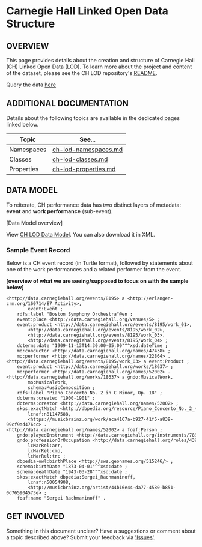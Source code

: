 # Carnegie Hall Linked Open Data Structure

## OVERVIEW

This page provides details about the creation and structure of Carnegie Hall (CH) Linked Open Data (LOD). To learn more about the project and content of the dataset, please see the CH LOD repository's [README](./README.md).

Query the data [here](data.carnegiehall.org)

## ADDITIONAL DOCUMENTATION

Details about the following topics are available in the dedicated pages linked below.

| Topic  |  See... |
|---|---|
| Namespaces |[ch-lod-namespaces.md](./ch-lod-namespaces.md)|
| Classes |[ch-lod-classes.md](./ch-lod-classes.md)|
|Properties|[ch-lod-properties.md](./ch-lod-properties.md)|

## DATA MODEL

To reiterate, CH performance data has two distinct layers of metadata: **event** and **work performance** (sub-event).

[Data Model overview]

View [CH LOD Data Model](https://drive.google.com/file/d/0B7Vrvqrwpk98RDNfYmpoYWhVaVk/view?usp=sharing). You can also download it in XML.

### Sample Event Record

Below is a CH event record (in Turtle format), followed by statements about one of the work performances and a related performer from the event.

**[overview of what we are seeing/supposed to focus on with the sample below]**

```
<http://data.carnegiehall.org/events/8195> a <http://erlangen-crm.org/160714/E7_Activity>, 
        event:Event ; 
    rdfs:label "Boston Symphony Orchestra"@en ; 
    event:place <http://data.carnegiehall.org/venues/5> ; 
    event:product <http://data.carnegiehall.org/events/8195/work_01>, 
        <http://data.carnegiehall.org/events/8195/work_02>, 
        <http://data.carnegiehall.org/events/8195/work_03>, 
        <http://data.carnegiehall.org/events/8195/work_04> ; 
    dcterms:date "1909-11-13T14:30:00-05:00"^^xsd:dateTime ; 
    mo:conductor <http://data.carnegiehall.org/names/47438> ; 
    mo:performer <http://data.carnegiehall.org/names/22864> . 
<http://data.carnegiehall.org/events/8195/work_03> a event:Product ; 
    event:product <http://data.carnegiehall.org/works/18637> ; 
    mo:performer <http://data.carnegiehall.org/names/52002> . 
<http://data.carnegiehall.org/works/18637> a gndo:MusicalWork, 
        mo:MusicalWork, 
        schema:MusicComposition ; 
    rdfs:label "Piano Concerto No. 2 in C Minor, Op. 18" ; 
    dcterms:created "1900-1901" ; 
    dcterms:creator <http://data.carnegiehall.org/names/52002> ; 
    skos:exactMatch <http://dbpedia.org/resource/Piano_Concerto_No._2_(Rachmaninoff)>, 
        lcnaf:n81147588, 
        <https://musicbrainz.org/work/aca4167a-b927-41f5-a839-99cf9ad476cc> . 
<http://data.carnegiehall.org/names/52002> a foaf:Person ; 
    gndo:playedInstrument <http://data.carnegiehall.org/instruments/783> ; 
    gndo:professionOrOccupation <http://data.carnegiehall.org/roles/439>, 
        lcMarRel:arr, 
        lcMarRel:cmp, 
        lcMarRel:trc ; 
    dbpedia-owl:birthPlace <http://sws.geonames.org/515246/> ; 
    schema:birthDate "1873-04-01"^^xsd:date ; 
    schema:deathDate "1943-03-28"^^xsd:date ; 
    skos:exactMatch dbpedia:Sergei_Rachmaninoff, 
        lcnaf:n50054908, 
        <http://musicbrainz.org/artist/44b16e44-da77-4580-b851-0d765904573e> ; 
    foaf:name "Sergei Rachmaninoff" .
 ```

## GET INVOLVED

Something in this document unclear? Have a suggestions or comment about a topic described above? Submit your feedback via ['Issues']().
